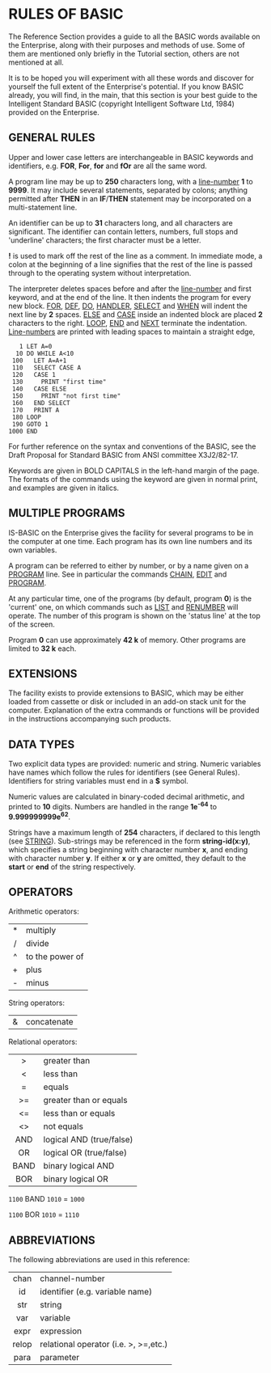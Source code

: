 # RULES OF BASIC

The Reference Section provides a guide to all the BASIC words available on the Enterprise, along with their purposes and methods of use. Some of them are mentioned only briefly in the Tutorial section, others are not mentioned at all.

It is to be hoped you will experiment with all these words and discover for yourself the full extent of the Enterprise's potential. If you know BASIC already, you will find, in the main, that this section is your best guide to the Intelligent Standard BASIC (copyright Intelligent Software Ltd, 1984) provided on the Enterprise.

## GENERAL RULES

Upper and lower case letters are interchangeable in BASIC keywords and identifiers, e.g. **FOR**, **For**, **for** and **fOr** are all the same word.

A program line may be up to **250** characters long, with a [line-number](man_cs-linenum.md) **1** to **9999**. It may include several statements, separated by colons; anything permitted after **THEN** in an **IF**/**THEN** statement may be incorporated on a multi-statement line.

An identifier can be up to **31** characters long, and all characters are significant. The identifier can contain letters, numbers, full stops and 'underline' characters; the first character must be a letter.

**!** is used to mark off the rest of the line as a comment. In immediate mode, a colon at the beginning of a line signifies that the rest of the line is passed through to the operating system without interpretation.

The interpreter deletes spaces before and after the [line-number](man_cs-linenum.md) and first keyword, and at the end of the line. It then indents the program for every new block. [FOR](man_cs-for.md), [DEF](man_cs-def.md), [DO](man_cs-do.md), [HANDLER](man_cs-handler.md), [SELECT](man_cs-select.md) and [WHEN](man_cs-when.md) will indent the next line by **2** spaces. [ELSE](man_cs-if.md) and [CASE](man_cs-select.md) inside an indented block are placed **2** characters to the right. [LOOP](man_cs-do.md), [END](man_cs-end.md) and [NEXT](man_cs-for.md) terminate the indentation. [Line-numbers](man_cs-linenum.md) are printed with leading spaces to maintain a straight edge,

```
   1 LET A=0
  10 DO WHILE A<10
 100   LET A=A+1
 110   SELECT CASE A
 120   CASE 1
 130     PRINT "first time"
 140   CASE ELSE
 150     PRINT "not first time"
 160   END SELECT
 170   PRINT A
 180 LOOP
 190 GOTO 1
1000 END
```

For further reference on the syntax and conventions of the BASIC, see the Draft Proposal for Standard BASIC from ANSI committee X3J2/82-17.

Keywords are given in BOLD CAPITALS in the left-hand margin of the page. The formats of the commands using the keyword are given in normal print, and examples are given in italics.

## MULTIPLE PROGRAMS

IS-BASIC on the Enterprise gives the facility for several programs to be in the computer at one time. Each program has its own line numbers and its own variables.

A program can be referred to either by number, or by a name given on a [PROGRAM](man_cs-program.md) line. See in particular the commands [CHAIN](man_cs-chain.md), [EDIT](man_cs-edit.md) and [PROGRAM](man_cs-program.md).

At any particular time, one of the programs (by default, program **0**) is the 'current' one, on which commands such as [LIST](man_cs-list.md) and [RENUMBER](man_cs-renumber.md) will operate. The number of this program is shown on the 'status line' at the top of the screen.

Program **0** can use approximately **42 k** of memory. Other programs are limited to **32 k** each.

## EXTENSIONS

The facility exists to provide extensions to BASIC, which may be either loaded from cassette or disk or included in an add-on stack unit for the computer. Explanation of the extra commands or functions will be provided in the instructions accompanying such products.

## DATA TYPES

Two explicit data types are provided: numeric and string. Numeric variables have names which follow the rules for identifiers (see General Rules). Identifiers for string variables must end in a **$** symbol.

Numeric values are calculated in binary-coded decimal arithmetic, and printed to **10** digits. Numbers are handled in the range **1e<sup>-64</sup>** to **9.999999999e<sup>62</sup>**.

Strings have a maximum length of **254** characters, if declared to this length (see [STRING](man_cs-string.md)). Sub-strings may be referenced in the form **string-id(x:y)**, which specifies a string beginning with character number **x**, and ending with character number **y**. If either **x** or **у** are omitted, they default to the **start** or **end** of the string respectively.

## OPERATORS

Arithmetic operators:

|     |                 |
|:---:| --------------- |
| \*  | multiply        |
|  /  | divide          |
|  ^  | to the power of |
|  +  | plus            |
|  -  | minus           |

String operators:

|     |             |
|:---:| ----------- |
|  &  | concatenate |

Relational operators:

|      |                          |
|:----:| ------------------------ |
|  >   | greater than             |
|  <   | less than                |
|  =   | equals                   |
|  >=  | greater than or equals   |
|  <=  | less than or equals      |
|  <>  | not equals               |
| AND  | logical AND (true/false) |
|  OR  | logical OR (true/false)  |
| BAND | binary logical AND       |
| BOR  | binary logical OR        |

`1100`
BAND
`1010`
\=
`1000`

`1100`
BOR
`1010`
\=
`1110`



## ABBREVIATIONS

The following abbreviations are used in this reference:

|       |                                       |
|:-----:| ------------------------------------- |
| chan  | channel-number                        |
|  id   | identifier (e.g. variable name)       |
|  str  | string                                |
|  var  | variable                              |
| expr  | expression                            |
| relop | relational operator (i.e. >, >=,etc.) |
| para  | parameter                             |
